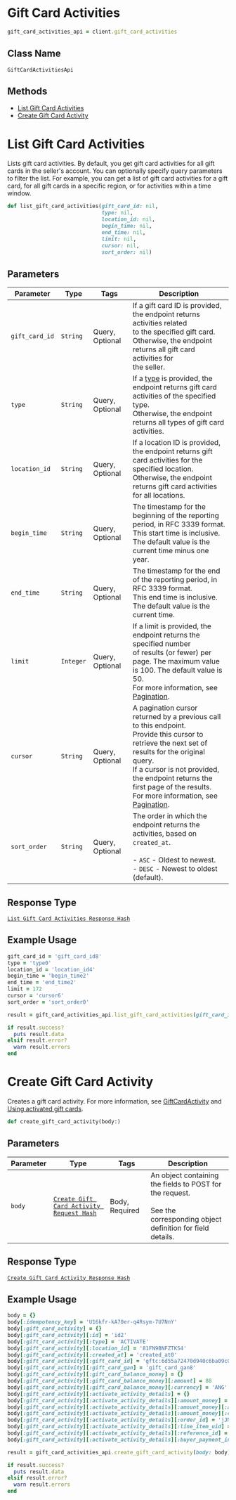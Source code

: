 # Gift Card Activities

```ruby
gift_card_activities_api = client.gift_card_activities
```

## Class Name

`GiftCardActivitiesApi`

## Methods

* [List Gift Card Activities](../../doc/api/gift-card-activities.md#list-gift-card-activities)
* [Create Gift Card Activity](../../doc/api/gift-card-activities.md#create-gift-card-activity)


# List Gift Card Activities

Lists gift card activities. By default, you get gift card activities for all
gift cards in the seller's account. You can optionally specify query parameters to
filter the list. For example, you can get a list of gift card activities for a gift card,
for all gift cards in a specific region, or for activities within a time window.

```ruby
def list_gift_card_activities(gift_card_id: nil,
                              type: nil,
                              location_id: nil,
                              begin_time: nil,
                              end_time: nil,
                              limit: nil,
                              cursor: nil,
                              sort_order: nil)
```

## Parameters

| Parameter | Type | Tags | Description |
|  --- | --- | --- | --- |
| `gift_card_id` | `String` | Query, Optional | If a gift card ID is provided, the endpoint returns activities related<br>to the specified gift card. Otherwise, the endpoint returns all gift card activities for<br>the seller. |
| `type` | `String` | Query, Optional | If a [type](../../doc/models/gift-card-activity-type.md) is provided, the endpoint returns gift card activities of the specified type.<br>Otherwise, the endpoint returns all types of gift card activities. |
| `location_id` | `String` | Query, Optional | If a location ID is provided, the endpoint returns gift card activities for the specified location.<br>Otherwise, the endpoint returns gift card activities for all locations. |
| `begin_time` | `String` | Query, Optional | The timestamp for the beginning of the reporting period, in RFC 3339 format.<br>This start time is inclusive. The default value is the current time minus one year. |
| `end_time` | `String` | Query, Optional | The timestamp for the end of the reporting period, in RFC 3339 format.<br>This end time is inclusive. The default value is the current time. |
| `limit` | `Integer` | Query, Optional | If a limit is provided, the endpoint returns the specified number<br>of results (or fewer) per page. The maximum value is 100. The default value is 50.<br>For more information, see [Pagination](https://developer.squareup.com/docs/working-with-apis/pagination). |
| `cursor` | `String` | Query, Optional | A pagination cursor returned by a previous call to this endpoint.<br>Provide this cursor to retrieve the next set of results for the original query.<br>If a cursor is not provided, the endpoint returns the first page of the results.<br>For more information, see [Pagination](https://developer.squareup.com/docs/working-with-apis/pagination). |
| `sort_order` | `String` | Query, Optional | The order in which the endpoint returns the activities, based on `created_at`.<br><br>- `ASC` - Oldest to newest.<br>- `DESC` - Newest to oldest (default). |

## Response Type

[`List Gift Card Activities Response Hash`](../../doc/models/list-gift-card-activities-response.md)

## Example Usage

```ruby
gift_card_id = 'gift_card_id8'
type = 'type0'
location_id = 'location_id4'
begin_time = 'begin_time2'
end_time = 'end_time2'
limit = 172
cursor = 'cursor6'
sort_order = 'sort_order0'

result = gift_card_activities_api.list_gift_card_activities(gift_card_id: gift_card_id, type: type, location_id: location_id, begin_time: begin_time, end_time: end_time, limit: limit, cursor: cursor, sort_order: sort_order)

if result.success?
  puts result.data
elsif result.error?
  warn result.errors
end
```


# Create Gift Card Activity

Creates a gift card activity. For more information, see
[GiftCardActivity](https://developer.squareup.com/docs/gift-cards/using-gift-cards-api#giftcardactivity) and
[Using activated gift cards](https://developer.squareup.com/docs/gift-cards/using-gift-cards-api#using-activated-gift-cards).

```ruby
def create_gift_card_activity(body:)
```

## Parameters

| Parameter | Type | Tags | Description |
|  --- | --- | --- | --- |
| `body` | [`Create Gift Card Activity Request Hash`](../../doc/models/create-gift-card-activity-request.md) | Body, Required | An object containing the fields to POST for the request.<br><br>See the corresponding object definition for field details. |

## Response Type

[`Create Gift Card Activity Response Hash`](../../doc/models/create-gift-card-activity-response.md)

## Example Usage

```ruby
body = {}
body[:idempotency_key] = 'U16kfr-kA70er-q4Rsym-7U7NnY'
body[:gift_card_activity] = {}
body[:gift_card_activity][:id] = 'id2'
body[:gift_card_activity][:type] = 'ACTIVATE'
body[:gift_card_activity][:location_id] = '81FN9BNFZTKS4'
body[:gift_card_activity][:created_at] = 'created_at0'
body[:gift_card_activity][:gift_card_id] = 'gftc:6d55a72470d940c6ba09c0ab8ad08d20'
body[:gift_card_activity][:gift_card_gan] = 'gift_card_gan8'
body[:gift_card_activity][:gift_card_balance_money] = {}
body[:gift_card_activity][:gift_card_balance_money][:amount] = 88
body[:gift_card_activity][:gift_card_balance_money][:currency] = 'ANG'
body[:gift_card_activity][:activate_activity_details] = {}
body[:gift_card_activity][:activate_activity_details][:amount_money] = {}
body[:gift_card_activity][:activate_activity_details][:amount_money][:amount] = 10
body[:gift_card_activity][:activate_activity_details][:amount_money][:currency] = 'MXV'
body[:gift_card_activity][:activate_activity_details][:order_id] = 'jJNGHm4gLI6XkFbwtiSLqK72KkAZY'
body[:gift_card_activity][:activate_activity_details][:line_item_uid] = 'eIWl7X0nMuO9Ewbh0ChIx'
body[:gift_card_activity][:activate_activity_details][:reference_id] = 'reference_id4'
body[:gift_card_activity][:activate_activity_details][:buyer_payment_instrument_ids] = ['buyer_payment_instrument_ids4', 'buyer_payment_instrument_ids5', 'buyer_payment_instrument_ids6']

result = gift_card_activities_api.create_gift_card_activity(body: body)

if result.success?
  puts result.data
elsif result.error?
  warn result.errors
end
```


